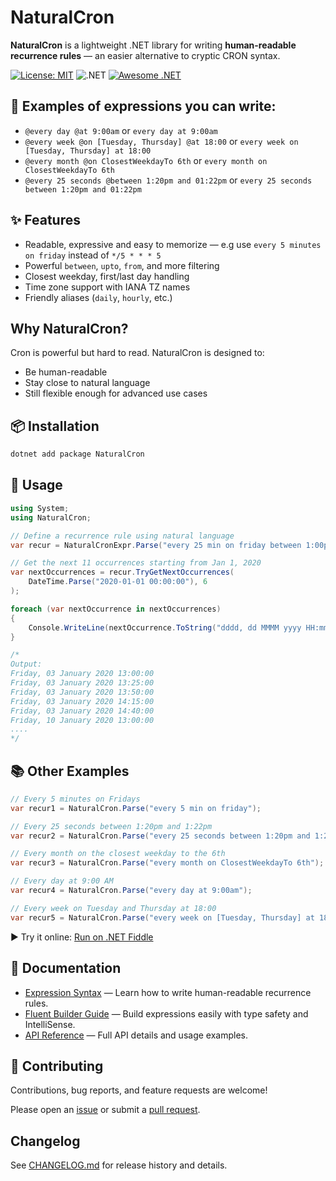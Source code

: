 # NaturalCron
**NaturalCron** is a lightweight .NET library for writing **human-readable recurrence rules** — an easier alternative to cryptic CRON syntax.

[![License: MIT](https://img.shields.io/badge/License-MIT-yellow.svg)](LICENSE)
![.NET](https://github.com/hugoj0s3/NaturalCron/actions/workflows/dotnet.yml/badge.svg)
[![Awesome .NET](https://awesome.re/badge.svg)](https://github.com/quozd/awesome-dotnet)


## 🔁 Examples of expressions you can write:
- `@every day @at 9:00am` or `every day at 9:00am`
- `@every week @on [Tuesday, Thursday] @at 18:00` or `every week on [Tuesday, Thursday] at 18:00`
- `@every month @on ClosestWeekdayTo 6th` or `every month on ClosestWeekdayTo 6th`
- `@every 25 seconds @between 1:20pm and 01:22pm` or `every 25 seconds between 1:20pm and 01:22pm`


## ✨ Features
- Readable, expressive and easy to memorize — e.g use `every 5 minutes on friday` instead of `*/5 * * * 5`
- Powerful `between`, `upto`, `from`, and more filtering
- Closest weekday, first/last day handling
- Time zone support with IANA TZ names
- Friendly aliases (`daily`, `hourly`, etc.)


## Why NaturalCron?
Cron is powerful but hard to read. NaturalCron is designed to:
- Be human-readable
- Stay close to natural language
- Still flexible enough for advanced use cases


## 📦 Installation
```bash
dotnet add package NaturalCron
```


## 🚀 Usage
```csharp
using System;
using NaturalCron;

// Define a recurrence rule using natural language
var recur = NaturalCronExpr.Parse("every 25 min on friday between 1:00pm and 03:00pm");

// Get the next 11 occurrences starting from Jan 1, 2020
var nextOccurrences = recur.TryGetNextOccurrences(
    DateTime.Parse("2020-01-01 00:00:00"), 6
);

foreach (var nextOccurrence in nextOccurrences)
{
    Console.WriteLine(nextOccurrence.ToString("dddd, dd MMMM yyyy HH:mm:ss"));
}

/*
Output:
Friday, 03 January 2020 13:00:00
Friday, 03 January 2020 13:25:00
Friday, 03 January 2020 13:50:00
Friday, 03 January 2020 14:15:00
Friday, 03 January 2020 14:40:00
Friday, 10 January 2020 13:00:00
....
*/
```


## 📚 Other Examples
```csharp
// Every 5 minutes on Fridays
var recur1 = NaturalCron.Parse("every 5 min on friday");

// Every 25 seconds between 1:20pm and 1:22pm
var recur2 = NaturalCron.Parse("every 25 seconds between 1:20pm and 1:22pm");

// Every month on the closest weekday to the 6th
var recur3 = NaturalCron.Parse("every month on ClosestWeekdayTo 6th");

// Every day at 9:00 AM
var recur4 = NaturalCron.Parse("every day at 9:00am");

// Every week on Tuesday and Thursday at 18:00
var recur5 = NaturalCron.Parse("every week on [Tuesday, Thursday] at 18:00");
```


▶ Try it online: [Run on .NET Fiddle](https://dotnetfiddle.net/GLph9G)


## 📖 Documentation
- [Expression Syntax](docs/expression-syntax.md) — Learn how to write human-readable recurrence rules.
- [Fluent Builder Guide](docs/builder.md) — Build expressions easily with type safety and IntelliSense.
- [API Reference](docs/api-reference.md) — Full API details and usage examples.


## 🤝 Contributing
Contributions, bug reports, and feature requests are welcome!

Please open an [issue](../../issues) or submit a [pull request](../../pulls).

## Changelog
See [CHANGELOG.md](./CHANGELOG.md) for release history and details.
